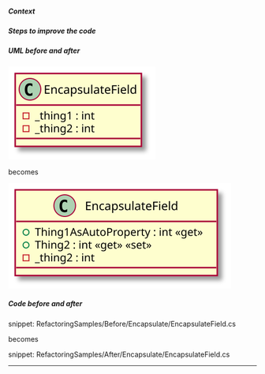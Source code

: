
##### Context

##### Steps to improve the code

##### UML before and after

![EncapsulateField - Before](uml/Before/Encapsulate/EncapsulateField.svg?raw=true)

becomes

![EncapsulateField - After](uml/After/Encapsulate/EncapsulateField.svg?raw=true)

##### Code before and after

snippet: RefactoringSamples/Before/Encapsulate/EncapsulateField.cs

becomes

snippet: RefactoringSamples/After/Encapsulate/EncapsulateField.cs

-----

